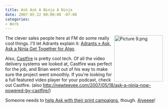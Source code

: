```yaml
---
title: Ask Ask A Ninja A Ninja
date: 2007-05-22 00:00:00 -07:00
categories:
- Work
---
```


<img src="http://notes.torrez.org/images/Picture 9.png" border="0" height="147" width="155" alt="Picture 9.png" align="right" /><p>
The clever sales people here at FM do some really cool things.  I'll let Adrants explain it: <a href="http://www.adrants.com/2007/05/ask-ask-a-ninja-get-together-for-algo.php">Adrants &raquo; Ask, Ask a Ninja Get Together for Algo</a>.
</p>
<p>
Also, <a href="http://www.castfire.com/">Castfire</a> is pretty cool tech. Of all the video delivery systems we looked at, Castfire was perfect for the job, and Brian went out of his way to make sure the project went smoothly. If you're looking for a full featured video player for your podcast, check out Castfire. (also <a href="http://newteevee.com/2007/05/18/ask-a-ninja-now-powered-by-castfire/">http://newteevee.com/2007/05/18/ask-a-ninja-now-powered-by-castfire/</a>)
</p>
<p>
Someone needs to <a href="http://anil.vox.com/library/post/wtf.html">help Ask with their print campaigns</a>, though. <a href="http://www.adrants.com/2007/05/ask-gets-cryptic-too-cryptic-to-push-equa.php">Aiyeeee</a>!
</p>
